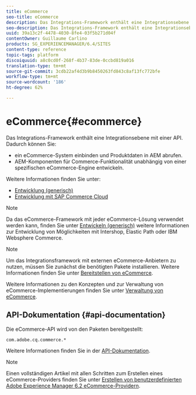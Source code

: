 ```yaml
---
title: eCommerce
seo-title: eCommerce
description: Das Integrations-Framework enthält eine Integrationsebene mit einer API.
seo-description: Das Integrations-Framework enthält eine Integrationsebene mit einer API.
uuid: 39a13c2f-4478-4030-8fe4-03f5b271d04f
contentOwner: Guillaume Carlino
products: SG_EXPERIENCEMANAGER/6.4/SITES
content-type: reference
topic-tags: platform
discoiquuid: a8c0cd0f-268f-4b37-83de-0ccbd819a016
translation-type: tm+mt
source-git-commit: 3cdb22af4d3b9b8450263fd843c8af13fc772bfe
workflow-type: tm+mt
source-wordcount: '186'
ht-degree: 62%

---
```



# eCommerce{#ecommerce}

Das Integrations-Framework enthält eine Integrationsebene mit einer API. Dadurch können Sie:

* ein eCommerce-System einbinden und Produktdaten in AEM abrufen.
* AEM-Komponenten für Commerce-Funktionalität unabhängig von einer spezifischen eCommerce-Engine entwickeln.

Weitere Informationen finden Sie unter:

* [Entwicklung (generisch)](/help/sites-developing/generic.md)
* [Entwicklung mit SAP Commerce Cloud](/help/sites-developing/sap-commerce-cloud.md)

>[!NOTE]
>
>Da das eCommerce-Framework mit jeder eCommerce-Lösung verwendet werden kann, finden Sie unter [Entwickeln (generisch)](/help/sites-developing/generic.md) weitere Informationen zur Entwicklung von Möglichkeiten mit Intershop, Elastic Path oder IBM Websphere Commerce.

>[!NOTE]
>
>Um das Integrationsframework mit externen eCommerce-Anbietern zu nutzen, müssen Sie zunächst die benötigten Pakete installieren. Weitere Informationen finden Sie unter [Bereitstellen von eCommerce](/help/sites-deploying/ecommerce.md).
>
>Weitere Informationen zu den Konzepten und zur Verwaltung von eCommerce-Implementierungen finden Sie unter [Verwaltung von eCommerce](/help/sites-administering/ecommerce.md).

## API-Dokumentation {#api-documentation}

Die eCommerce-API wird von den Paketen bereitgestellt:

`com.adobe.cq.commerce.*`

Weitere Informationen finden Sie in der [API-Dokumentation](https://helpx.adobe.com/experience-manager/6-4/sites/developing/using/reference-materials/javadoc/index.html).

>[!NOTE]
>
>Einen vollständigen Artikel mit allen Schritten zum Erstellen eines eCommerce-Providers finden Sie unter [Erstellen von benutzerdefinierten Adobe Experience Manager 6.2 eCommerce-Providern](https://helpx.adobe.com/experience-manager/using/ecommerce62.html).

